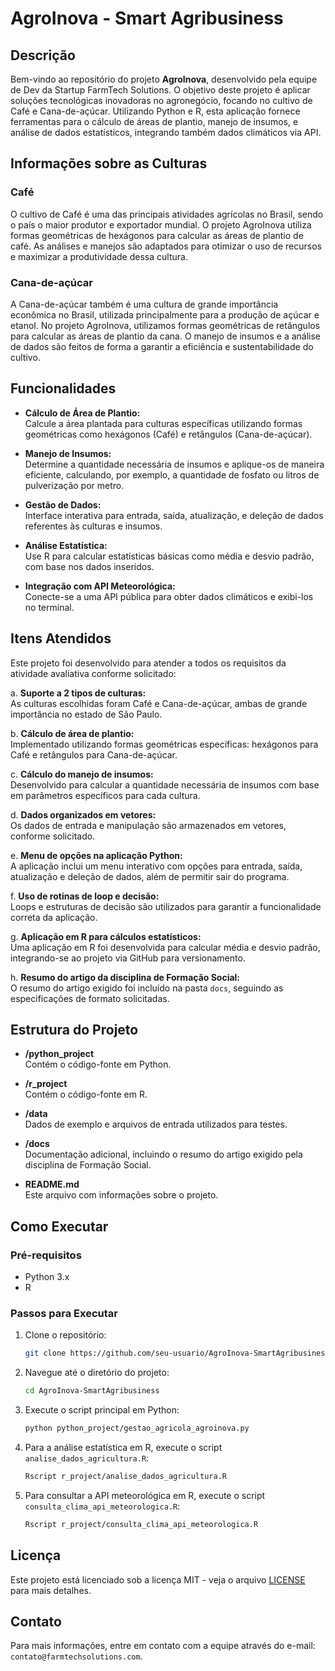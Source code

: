 # AgroInova - Smart Agribusiness

## Descrição

Bem-vindo ao repositório do projeto **AgroInova**, desenvolvido pela equipe de Dev da Startup FarmTech Solutions. O objetivo deste projeto é aplicar soluções tecnológicas inovadoras no agronegócio, focando no cultivo de Café e Cana-de-açúcar. Utilizando Python e R, esta aplicação fornece ferramentas para o cálculo de áreas de plantio, manejo de insumos, e análise de dados estatísticos, integrando também dados climáticos via API.

## Informações sobre as Culturas

### Café
O cultivo de Café é uma das principais atividades agrícolas no Brasil, sendo o país o maior produtor e exportador mundial. O projeto AgroInova utiliza formas geométricas de hexágonos para calcular as áreas de plantio de café. As análises e manejos são adaptados para otimizar o uso de recursos e maximizar a produtividade dessa cultura.

### Cana-de-açúcar
A Cana-de-açúcar também é uma cultura de grande importância econômica no Brasil, utilizada principalmente para a produção de açúcar e etanol. No projeto AgroInova, utilizamos formas geométricas de retângulos para calcular as áreas de plantio da cana. O manejo de insumos e a análise de dados são feitos de forma a garantir a eficiência e sustentabilidade do cultivo.

## Funcionalidades

- **Cálculo de Área de Plantio:**  
  Calcule a área plantada para culturas específicas utilizando formas geométricas como hexágonos (Café) e retângulos (Cana-de-açúcar).

- **Manejo de Insumos:**  
  Determine a quantidade necessária de insumos e aplique-os de maneira eficiente, calculando, por exemplo, a quantidade de fosfato ou litros de pulverização por metro.

- **Gestão de Dados:**  
  Interface interativa para entrada, saída, atualização, e deleção de dados referentes às culturas e insumos.

- **Análise Estatística:**  
  Use R para calcular estatísticas básicas como média e desvio padrão, com base nos dados inseridos.

- **Integração com API Meteorológica:**  
  Conecte-se a uma API pública para obter dados climáticos e exibi-los no terminal.

## Itens Atendidos

Este projeto foi desenvolvido para atender a todos os requisitos da atividade avaliativa conforme solicitado:

a. **Suporte a 2 tipos de culturas:**  
   As culturas escolhidas foram Café e Cana-de-açúcar, ambas de grande importância no estado de São Paulo.

b. **Cálculo de área de plantio:**  
   Implementado utilizando formas geométricas específicas: hexágonos para Café e retângulos para Cana-de-açúcar.

c. **Cálculo do manejo de insumos:**  
   Desenvolvido para calcular a quantidade necessária de insumos com base em parâmetros específicos para cada cultura.

d. **Dados organizados em vetores:**  
   Os dados de entrada e manipulação são armazenados em vetores, conforme solicitado.

e. **Menu de opções na aplicação Python:**  
   A aplicação inclui um menu interativo com opções para entrada, saída, atualização e deleção de dados, além de permitir sair do programa.

f. **Uso de rotinas de loop e decisão:**  
   Loops e estruturas de decisão são utilizados para garantir a funcionalidade correta da aplicação.

g. **Aplicação em R para cálculos estatísticos:**  
   Uma aplicação em R foi desenvolvida para calcular média e desvio padrão, integrando-se ao projeto via GitHub para versionamento.

h. **Resumo do artigo da disciplina de Formação Social:**  
   O resumo do artigo exigido foi incluído na pasta `docs`, seguindo as especificações de formato solicitadas.


## Estrutura do Projeto

- **/python_project**  
  Contém o código-fonte em Python.
  
- **/r_project**  
  Contém o código-fonte em R.
  
- **/data**  
  Dados de exemplo e arquivos de entrada utilizados para testes.
  
- **/docs**  
  Documentação adicional, incluindo o resumo do artigo exigido pela disciplina de Formação Social.

- **README.md**  
  Este arquivo com informações sobre o projeto.

## Como Executar

### Pré-requisitos

- Python 3.x
- R

### Passos para Executar

1. Clone o repositório:
    ```bash
    git clone https://github.com/seu-usuario/AgroInova-SmartAgribusiness.git
    ```
2. Navegue até o diretório do projeto:
    ```bash
    cd AgroInova-SmartAgribusiness
    ```
3. Execute o script principal em Python:
    ```bash
    python python_project/gestao_agricola_agroinova.py
    ```
4. Para a análise estatística em R, execute o script `analise_dados_agricultura.R`:
    ```bash
    Rscript r_project/analise_dados_agricultura.R
    ```
5. Para consultar a API meteorológica em R, execute o script `consulta_clima_api_meteorologica.R`:
    ```bash
    Rscript r_project/consulta_clima_api_meteorologica.R
    ```

## Licença

Este projeto está licenciado sob a licença MIT - veja o arquivo [LICENSE](LICENSE) para mais detalhes.

## Contato

Para mais informações, entre em contato com a equipe através do e-mail: `contato@farmtechsolutions.com`.
